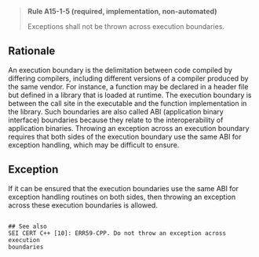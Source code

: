 > **Rule A15-1-5 (required, implementation, non-automated)**
>
> Exceptions shall not be thrown across execution boundaries.

## Rationale

An execution boundary is the delimitation between code compiled by differing
compilers, including different versions of a compiler produced by the same vendor.
For instance, a function may be declared in a header file but defined in a library that
is loaded at runtime. The execution boundary is between the call site in the
executable and the function implementation in the library. Such boundaries are also
called ABI (application binary interface) boundaries because they relate to the
interoperability of application binaries.
Throwing an exception across an execution boundary requires that both sides of the
execution boundary use the same ABI for exception handling, which may be difficult
to ensure.

## Exception

If it can be ensured that the execution boundaries use the same ABI for exception
handling routines on both sides, then throwing an exception across these execution
boundaries is allowed.

```

## See also
SEI CERT C++ [10]: ERR59-CPP. Do not throw an exception across execution
boundaries

```
